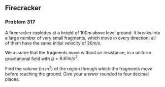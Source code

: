 ﻿## Firecracker
### Problem 317

A firecracker explodes at a height of $100 m$ above level ground. It breaks into a large number of very small fragments, which move in every direction; all of them have the same initial velocity of $20 m/s$.

We assume that the fragments move without air resistance, in a uniform gravitational field with $g=9.81 m/s^2$.

Find the volume (in $m^3$) of the region through which the fragments move before reaching the ground. Give your answer rounded to four decimal places.
